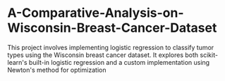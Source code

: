 # A-Comparative-Analysis-on-Wisconsin-Breast-Cancer-Dataset
This project involves implementing logistic regression to classify tumor types using the Wisconsin breast cancer dataset. It explores both scikit-learn's built-in logistic regression and a custom implementation using Newton's method for optimization
